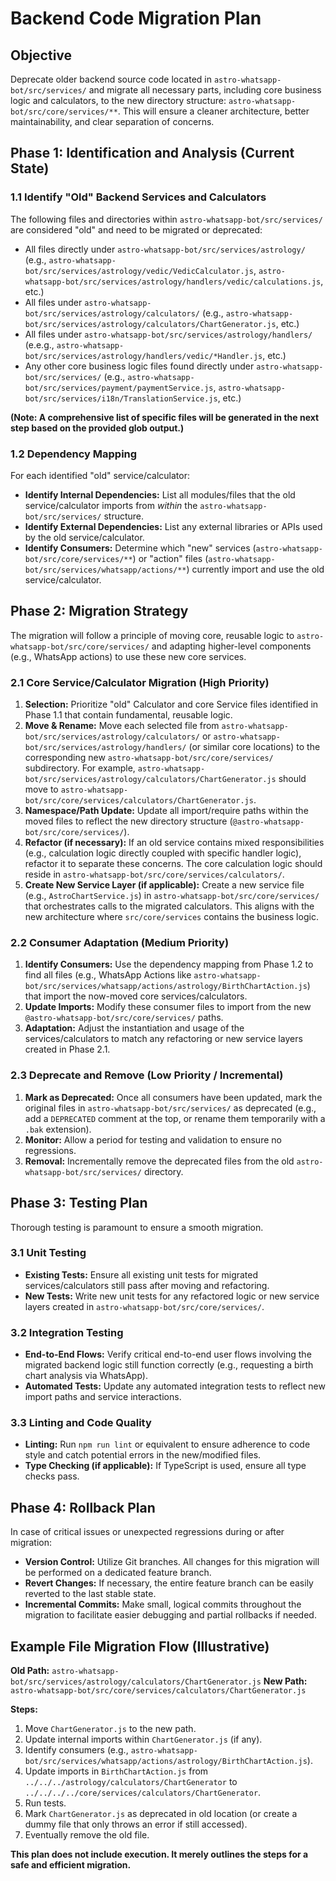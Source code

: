 # Backend Code Migration Plan

## Objective

Deprecate older backend source code located in `astro-whatsapp-bot/src/services/` and migrate all necessary parts, including core business logic and calculators, to the new directory structure: `astro-whatsapp-bot/src/core/services/**`. This will ensure a cleaner architecture, better maintainability, and clear separation of concerns.

## Phase 1: Identification and Analysis (Current State)

### 1.1 Identify "Old" Backend Services and Calculators

The following files and directories within `astro-whatsapp-bot/src/services/` are considered "old" and need to be migrated or deprecated:

*   All files directly under `astro-whatsapp-bot/src/services/astrology/` (e.g., `astro-whatsapp-bot/src/services/astrology/vedic/VedicCalculator.js`, `astro-whatsapp-bot/src/services/astrology/handlers/vedic/calculations.js`, etc.)
*   All files under `astro-whatsapp-bot/src/services/astrology/calculators/` (e.g., `astro-whatsapp-bot/src/services/astrology/calculators/ChartGenerator.js`, etc.)
*   All files under `astro-whatsapp-bot/src/services/astrology/handlers/` (e.e.g., `astro-whatsapp-bot/src/services/astrology/handlers/vedic/*Handler.js`, etc.)
*   Any other core business logic files found directly under `astro-whatsapp-bot/src/services/` (e.g., `astro-whatsapp-bot/src/services/payment/paymentService.js`, `astro-whatsapp-bot/src/services/i18n/TranslationService.js`, etc.)

**(Note: A comprehensive list of specific files will be generated in the next step based on the provided glob output.)**

### 1.2 Dependency Mapping

For each identified "old" service/calculator:

*   **Identify Internal Dependencies:** List all modules/files that the old service/calculator imports from *within* the `astro-whatsapp-bot/src/services/` structure.
*   **Identify External Dependencies:** List any external libraries or APIs used by the old service/calculator.
*   **Identify Consumers:** Determine which "new" services (`astro-whatsapp-bot/src/core/services/**`) or "action" files (`astro-whatsapp-bot/src/services/whatsapp/actions/**`) currently import and use the old service/calculator.

## Phase 2: Migration Strategy

The migration will follow a principle of moving core, reusable logic to `astro-whatsapp-bot/src/core/services/` and adapting higher-level components (e.g., WhatsApp actions) to use these new core services.

### 2.1 Core Service/Calculator Migration (High Priority)

1.  **Selection:** Prioritize "old" Calculator and core Service files identified in Phase 1.1 that contain fundamental, reusable logic.
2.  **Move & Rename:** Move each selected file from `astro-whatsapp-bot/src/services/astrology/calculators/` or `astro-whatsapp-bot/src/services/astrology/handlers/` (or similar core locations) to the corresponding new `astro-whatsapp-bot/src/core/services/` subdirectory. For example, `astro-whatsapp-bot/src/services/astrology/calculators/ChartGenerator.js` should move to `astro-whatsapp-bot/src/core/services/calculators/ChartGenerator.js`.
3.  **Namespace/Path Update:** Update all import/require paths within the moved files to reflect the new directory structure (`@astro-whatsapp-bot/src/core/services/`).
4.  **Refactor (if necessary):** If an old service contains mixed responsibilities (e.g., calculation logic directly coupled with specific handler logic), refactor it to separate these concerns. The core calculation logic should reside in `astro-whatsapp-bot/src/core/services/calculators/`.
5.  **Create New Service Layer (if applicable):** Create a new service file (e.g., `AstroChartService.js`) in `astro-whatsapp-bot/src/core/services/` that orchestrates calls to the migrated calculators. This aligns with the new architecture where `src/core/services` contains the business logic.

### 2.2 Consumer Adaptation (Medium Priority)

1.  **Identify Consumers:** Use the dependency mapping from Phase 1.2 to find all files (e.g., WhatsApp Actions like `astro-whatsapp-bot/src/services/whatsapp/actions/astrology/BirthChartAction.js`) that import the now-moved core services/calculators.
2.  **Update Imports:** Modify these consumer files to import from the new `@astro-whatsapp-bot/src/core/services/` paths.
3.  **Adaptation:** Adjust the instantiation and usage of the services/calculators to match any refactoring or new service layers created in Phase 2.1.

### 2.3 Deprecate and Remove (Low Priority / Incremental)

1.  **Mark as Deprecated:** Once all consumers have been updated, mark the original files in `astro-whatsapp-bot/src/services/` as deprecated (e.g., add a `DEPRECATED` comment at the top, or rename them temporarily with a `.bak` extension).
2.  **Monitor:** Allow a period for testing and validation to ensure no regressions.
3.  **Removal:** Incrementally remove the deprecated files from the old `astro-whatsapp-bot/src/services/` directory.

## Phase 3: Testing Plan

Thorough testing is paramount to ensure a smooth migration.

### 3.1 Unit Testing

*   **Existing Tests:** Ensure all existing unit tests for migrated services/calculators still pass after moving and refactoring.
*   **New Tests:** Write new unit tests for any refactored logic or new service layers created in `astro-whatsapp-bot/src/core/services/`.

### 3.2 Integration Testing

*   **End-to-End Flows:** Verify critical end-to-end user flows involving the migrated backend logic still function correctly (e.g., requesting a birth chart analysis via WhatsApp).
*   **Automated Tests:** Update any automated integration tests to reflect new import paths and service interactions.

### 3.3 Linting and Code Quality

*   **Linting:** Run `npm run lint` or equivalent to ensure adherence to code style and catch potential errors in the new/modified files.
*   **Type Checking (if applicable):** If TypeScript is used, ensure all type checks pass.

## Phase 4: Rollback Plan

In case of critical issues or unexpected regressions during or after migration:

*   **Version Control:** Utilize Git branches. All changes for this migration will be performed on a dedicated feature branch.
*   **Revert Changes:** If necessary, the entire feature branch can be easily reverted to the last stable state.
*   **Incremental Commits:** Make small, logical commits throughout the migration to facilitate easier debugging and partial rollbacks if needed.

## Example File Migration Flow (Illustrative)

**Old Path:** `astro-whatsapp-bot/src/services/astrology/calculators/ChartGenerator.js`
**New Path:** `astro-whatsapp-bot/src/core/services/calculators/ChartGenerator.js`

**Steps:**
1.  Move `ChartGenerator.js` to the new path.
2.  Update internal imports within `ChartGenerator.js` (if any).
3.  Identify consumers (e.g., `astro-whatsapp-bot/src/services/whatsapp/actions/astrology/BirthChartAction.js`).
4.  Update imports in `BirthChartAction.js` from `../../../astrology/calculators/ChartGenerator` to `../../../../core/services/calculators/ChartGenerator`.
5.  Run tests.
6.  Mark `ChartGenerator.js` as deprecated in old location (or create a dummy file that only throws an error if still accessed).
7.  Eventually remove the old file.

**This plan does not include execution. It merely outlines the steps for a safe and efficient migration.**